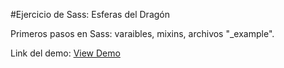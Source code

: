 #Ejercicio de Sass: Esferas del Dragón

Primeros pasos en Sass: varaibles, mixins, archivos "_example".

Link del demo: [View Demo](https://jenniferjara.github.io/sass-effect-glow/ "Demo")